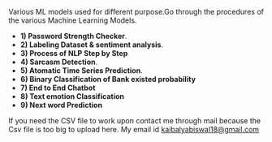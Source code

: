Various ML models used for different purpose.Go through the procedures of the various Machine Learning Models.
- **1) Password Strength Checker**.
- **2) Labeling Dataset & sentiment analysis**.
- **3) Process of NLP Step by Step**
- **4) Sarcasm Detection**.
- **5) Atomatic Time Series Prediction**.
- **6) Binary Classification of Bank existed probability**
- **7) End to End Chatbot**
- **8) Text emotion Classification**
- **9) Next word Prediction**

  
If you need the CSV file to work upon contact me through mail because the Csv file is too big to upload here.
My email id kaibalyabiswal18@gmail.com
